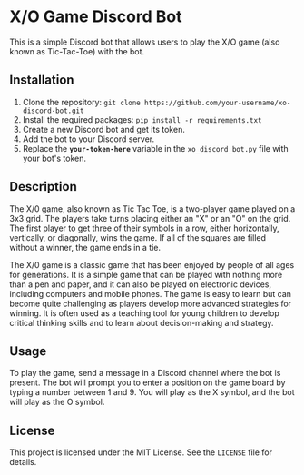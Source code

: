 # X/O Game Discord Bot

This is a simple Discord bot that allows users to play the X/O game (also known as Tic-Tac-Toe) with the bot.

## Installation

1. Clone the repository: `git clone https://github.com/your-username/xo-discord-bot.git`
2. Install the required packages: `pip install -r requirements.txt`
3. Create a new Discord bot and get its token.
4. Add the bot to your Discord server.
5. Replace the **`your-token-here`** variable in the `xo_discord_bot.py` file with your bot's token.

## Description

The X/0 game, also known as Tic Tac Toe, is a two-player game played on a 3x3 grid. The players take turns placing either an "X" or an "O" on the grid. The first player to get three of their symbols in a row, either horizontally, vertically, or diagonally, wins the game. If all of the squares are filled without a winner, the game ends in a tie.

The X/0 game is a classic game that has been enjoyed by people of all ages for generations. It is a simple game that can be played with nothing more than a pen and paper, and it can also be played on electronic devices, including computers and mobile phones. The game is easy to learn but can become quite challenging as players develop more advanced strategies for winning. It is often used as a teaching tool for young children to develop critical thinking skills and to learn about decision-making and strategy.

## Usage

To play the game, send a message in a Discord channel where the bot is present. The bot will prompt you to enter a position on the game board by typing a number between 1 and 9. You will play as the X symbol, and the bot will play as the O symbol.

## License

This project is licensed under the MIT License. See the `LICENSE` file for details.
